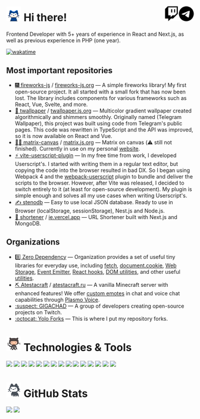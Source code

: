 <h1>
  <img src="octocats/mona-whisper.gif" width="40" height="40">
  Hi there!

  <a href="https://t.me/crashmax">
    <picture>
      <source width="40" align="right" media="(prefers-color-scheme: dark)" srcset="icons/telegram-light.svg">
      <img width="40" align="right" src="icons/telegram-dark.svg" />
    </picture>
  </a>

  <a href="https://twitch.tv/vs_code">
    <picture>
      <source width="40" align="right" media="(prefers-color-scheme: dark)" srcset="icons/twitch-light.svg">
      <img width="40" align="right" src="icons/twitch-dark.svg" />
    </picture>
  </a>
</h1>

Frontend Developer with 5+ years of experience in React and Next.js, as well as previous experience in PHP (one year).

[![wakatime](https://wakatime.com/badge/user/2b32151b-c987-411d-8aef-23a48c2cd648.svg?style=flat-square)](https://wakatime.com/@2b32151b-c987-411d-8aef-23a48c2cd648)

<h2>Most important repositories</h2>

- [🎆 fireworks-js](https://github.com/crashmax-dev/fireworks-js) / [fireworks-js.org](https://fireworks.js.org) — A simple fireworks library! My first open-source project. It all started with a small fork that has now been lost. The library includes components for various frameworks such as React, Vue, Svelte, and more.
- [🌈 twallpaper](https://github.com/crashmax-dev/twallpaper) / [twallpaper.js.org](https://twallpaper.js.org) — Multicolor gradient wallpaper created algorithmically and shimmers smoothly. Originally named (Telegram Wallpaper), this project was built using code from Telegram's public pages. This code was rewritten in TypeScript and the API was improved, so it is now available on React and Vue.
- [👩‍💻 matrix-canvas](https://github.com/crashmax-dev/matrix-canvas) / [matrix.js.org](https://matrix.js.org) — Matrix on canvas (⚠️ still not finished). Currently in use on my personal [website](https://crashmax.ru).
- [⚡ vite-userscript-plugin](https://github.com/crashmax-dev/vite-userscript-plugin) — In my free time from work, I developed Userscript's. I started with writing them in a regular text editor, but copying the code into the browser resulted in bad DX. So I began using Webpack 4 and the [webpack-userscript](https://github.com/momocow/webpack-userscript) plugin to bundle and deliver the scripts to the browser. However, after Vite was released, I decided to switch entirely to it (at least for open-source development). My plugin is simple enough and solves all my use cases when writing Userscript's.
- [✍ stenodb](https://github.com/crashmax-dev/stenodb) — Easy to use local JSON database. Ready to use in Browser (localStorage, sessionStorage), Nest.js and Node.js.
- [🔗 shortener](https://github.com/crashmax-dev/shortener) / [ie.vercel.app](https://ie.vercel.app) — URL Shortener built with Next.js and MongoDB.

<h2>Organizations</h2>

- [0️⃣ Zero Dependency](https://github.com/zero-dependency) — Organization provides a set of useful tiny libraries for everyday use, including [fetch](https://github.com/zero-dependency/fetcher), [document.cookie](https://github.com/zero-dependency/cookie), [Web Storage](https://github.com/zero-dependency/storage), [Event Emitter](https://github.com/zero-dependency/emitter), [React hooks](https://github.com/zero-dependency/react), [DOM utilities](https://github.com/zero-dependency/dom), and other useful [utilities](https://github.com/zero-dependency/utils).
- [⛏ Atestacraft](https://github.com/atestacraft) / [atestacraft.ru](https://atestacraft.ru) — A vanilla Minecraft server with enhanced features! We offer [custom emotes](https://github.com/atestacraft/spigot-chatemotes) in chat and voice chat capabilities through [Plasmo Voice](https://github.com/plasmoapp/plasmo-voice).
- [:suspect: GIGACHAD](https://github.com/gigachad-dev) — A group of developers creating open-source projects on Twitch.
- [:octocat: Yolo Forks](https://github.com/yoloforks) — This is where I put my repository forks.

<h1><img src="octocats/octocat-squid.gif" width="40" height="40"> Technologies & Tools</h1>

![](https://img.shields.io/badge/TypeScript-informational?style=flat-square&logo=typescript&logoColor=ffffff&color=007acc)
![](https://img.shields.io/badge/JavaScript-informational?style=flat-square&logo=javascript&logoColor=323330&color=f0db4f)
![](https://img.shields.io/badge/HTML-informational?style=flat-square&logo=html5&logoColor=ffffff&color=E44D26)
![](https://img.shields.io/badge/CSS-informational?style=flat-square&logo=css3&logoColor=ffffff&color=25A1E1)
![](https://img.shields.io/badge/React-informational?style=flat-square&logo=react&logoColor=ffffff&color=066d89)
![](https://img.shields.io/badge/Vite-informational?style=flat-square&logo=vite&logoColor=ffffff&color=747bff)
![](https://img.shields.io/badge/Webpack-informational?style=flat-square&logo=webpack&logoColor=ffffff&color=1c78c0)
![](https://img.shields.io/badge/Node-informational?style=flat-square&logo=node.js&logoColor=ffffff&color=3c873a)
![](https://img.shields.io/badge/Next-informational?style=flat-square&logo=next.js&logoColor=ffffff&color=000000)
![](https://img.shields.io/badge/Fastify-informational?style=flat-square&logo=fastify&logoColor=ffffff&color=000000)
![](https://img.shields.io/badge/PostgreSQL-informational?style=flat-square&logo=postgresql&logoColor=ffffff&color=336791)
![](https://img.shields.io/badge/MySQL-informational?style=flat-square&logo=mysql&logoColor=ffffff&color=007D7D)
![](https://img.shields.io/badge/MongoDB-informational?style=flat-square&logo=mongodb&logoColor=ffffff&color=3FA037)
![](https://img.shields.io/badge/VS%20Code-informational?style=flat-square&logo=visual-studio-code&logoColor=white&color=007acc)
![](https://img.shields.io/badge/PNPM-informational?style=flat-square&logo=pnpm&logoColor=ffffff&color=f9ad00)

<h1><img src="octocats/mona-loading.gif" width="40" height="40"> GitHub Stats</h1>

<div>
  <img height="180em" src="https://github-readme-stats.vercel.app/api?username=crashmax-dev&layout=compact&show_icons=true&theme=white&hide_border=true&icon_color=2a84ea&bg_color=00000000&text_color=2a84ea" />
  <img height="180em" src="https://github-readme-stats.vercel.app/api/top-langs/?username=crashmax-dev&layout=compact&theme=white&hide_border=true&icon_color=2a84ea&bg_color=00000000&text_color=2a84ea&hide=html,css,scss" />
</div>

